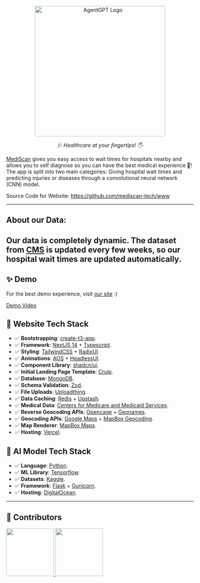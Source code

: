 
<p align="center">
  <img src="https://i.imgur.com/5LJxBt4.pngg" height="350" alt="AgentGPT Logo"/>
</p>
<p align="center">
  <em>🩺 Healthcare at your fingertips! 🖐   </em>
</p>

[MediScan](https://mediscan.tech) gives you easy access to wait times for hospitals nearby and allows you to self diagnose so you can have the best medical experience 🚀!
The app is split into two main categories: Giving hospital wait times and predicting injuries or diseases through a convolutional neural network (CNN) model.

Source Code for Website: https://github.com/mediscan-tech/www

---
## About our Data:
Our data is completely dynamic. The dataset from [CMS](https://data.cms.gov/) is updated every few weeks, so our hospital wait times are updated automatically.
---
## ✨ Demo
For the best demo experience, visit [our site](https://mediscan.tech) :)

[Demo Video](https://www.youtube.com/watch?v=ANMwVpiqOHk)

## 🚀 Website Tech Stack
- ✅ **Bootstrapping**: [create-t3-app](https://create.t3.gg).
- ✅ **Framework**: [NextJS 14](https://nextjs.org/) + [Typescript](https://www.typescriptlang.org/).
- ✅ **Styling**: [TailwindCSS](https://tailwindcss.com) + [RadixUI](https://www.radix-ui.com/).
- ✅ **Animations**: [AOS](https://michalsnik.github.io/aos/) + [HeadlessUI](https://headlessui.com/).
- ✅ **Component Library**: [shadcn/ui](https://ui.shadcn.com/).
- ✅ **Initial Landing Page Template**: [Cruip](https://cruip.com/).
- ✅ **Database**: [MongoDB](https://www.mongodb.com/).
- ✅ **Schema Validation**: [Zod](https://zod.dev/).
- ✅ **File Uploads**: [Uploadthing](https://uploadthing.com/).
- ✅ **Data Caching**: [Redis](https://redis.com/) + [Upstash](https://upstash.com/).
- ✅ **Medical Data**: [Centers for Medicare and Medicaid Services](https://data.cms.gov/).
- ✅ **Reverse Geocoding APIs**: [Opencage](https://opencagedata.com/) + [Geonames](https://www.geonames.org/export/web-services.html).
- ✅ **Geocoding APIs**: [Google Maps](https://developers.google.com/maps) + [MapBox Geocoding](https://docs.mapbox.com/api/search/geocoding/).
- ✅ **Map Renderer**: [MapBox Maps](https://www.mapbox.com/maps).
- ✅ **Hosting**: [Vercel](https://vercel.com/).

## 🤖 AI Model Tech Stack
- ✅ **Language**: [Python](https://www.python.org/).
- ✅ **ML Library**: [Tensorflow](https://www.tensorflow.org/).
- ✅ **Datasets**: [Kaggle](https://www.kaggle.com/).
- ✅ **Framework**: [Flask](https://flask.palletsprojects.com/en/2.0.x/) + [Gunicorn](https://gunicorn.org/).
- ✅ **Hosting**: [DigitalOcean](https://www.digitalocean.com/).

---
## 🙌 Contributors 
<a href="https://github.com/mediscan-tech/www/graphs/contributors"> <img height="128" src="https://avatars.githubusercontent.com/u/67123306?v=4"/></a><a href="https://github.com/mediscan-tech/model-api/graphs/contributors"> <img height="128" src="https://avatars.githubusercontent.com/u/67066931?v=4"/></a>
